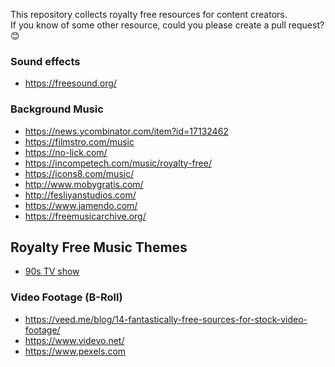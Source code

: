 This repository collects royalty free resources for content creators.  
If you know of some other resource, could you please create a pull request? 😊

### Sound effects

* https://freesound.org/

### Background Music

* https://news.ycombinator.com/item?id=17132462
* https://filmstro.com/music
* https://no-lick.com/
* https://incompetech.com/music/royalty-free/
* https://icons8.com/music/
* http://www.mobygratis.com/
* http://fesliyanstudios.com/
* https://www.jamendo.com/
* https://freemusicarchive.org/

## Royalty Free Music Themes

* [90s TV show](https://www.youtube.com/watch?v=tiThUOVNzU0)

### Video Footage (B-Roll)

* https://veed.me/blog/14-fantastically-free-sources-for-stock-video-footage/
* https://www.videvo.net/
* https://www.pexels.com
